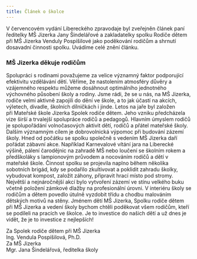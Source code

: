 ```yaml
---
title: Článek o školce
---
```

V&nbsp;červencovém vydání Libereckého zpravodaje byl zveřejněn článek paní ředitelky MŠ Jizerka Jany Šindelářové a zakladatelky spolku Rodiče dětem při MŠ Jizerka Venduly Pospíšilové jako poděkování rodičům a shrnutí dosavadní činnosti spolku. Uvádíme celé znění článku.

<div class='quote'>
<h3>MŠ Jizerka děkuje rodičům</h3>

Spolupráci s rodinami považujeme za velice významný faktor podporující efektivitu vzdělávání dětí. Věříme, že nastolením atmosféry důvěry a vzájemného respektu můžeme dosáhnout optimálního jednotného výchovného působení školy a rodiny. Jsme rádi, že se u nás, na MŠ Jizerka, rodiče velmi aktivně zapojili do dění ve škole, a to jak účastí na akcích, výletech, divadle, školních dílničkách i jinde. Letos na jaře byl založen při&nbsp;Mateřské škole Jizerka Spolek rodiče dětem. Jeho vzniku předcházela vize širší a trvalejší spolupráce rodičů a pedagogů. Hlavním úmyslem rodičů je spolupořádání volnočasových aktivit dětí, rodičů a přátel mateřské školy. Dalším významným cílem je dobrovolnická výpomoc při&nbsp;budování zázemí školy. Hned od počátku se spolku společně s vedením MŠ Jizerka daří pořádat zábavní akce. Například Karnevalové vítání jara na Liberecké výšině, pálení čarodějnic na zahradě MŠ nebo loučení se&nbsp;školním rokem a předškoláky s lampionovým průvodem a nocováním rodičů a dětí v mateřské škole. Činnost spolku se projevila naplno během několika sobotních brigád, kdy se podařilo zkultivovat a poklidit zahradu školky, vybudovat kompost, založit záhony, připravit hrací místo pod stromy. Největší a nejnáročnější akcí bylo vytvoření zázemí ve stínu velkého buku včetně položení zámkové dlažby na profesionální úrovni. V&nbsp;interiéru školy se rodičům a dětem povedlo útulně vyzdobit třídu a chodbu malováním dětských motivů na stěny. Jménem dětí MŠ Jizerka, Spolku rodiče dětem při MŠ Jizerka a vedení školy bychom chtěli poděkovat všem rodičům, kteří se podíleli na pracích ve školce. Je to investice do&nbsp;našich dětí a už dnes je vidět, že je to investice z nejlepších!
</div>

Za Spolek rodiče dětem při MŠ Jizerka<br>
Ing. Vendula Pospíšilová, Ph.D.<br>
Za MŠ Jizerka<br>
Mgr. Jana Šindelářová, ředitelka školy<br>

